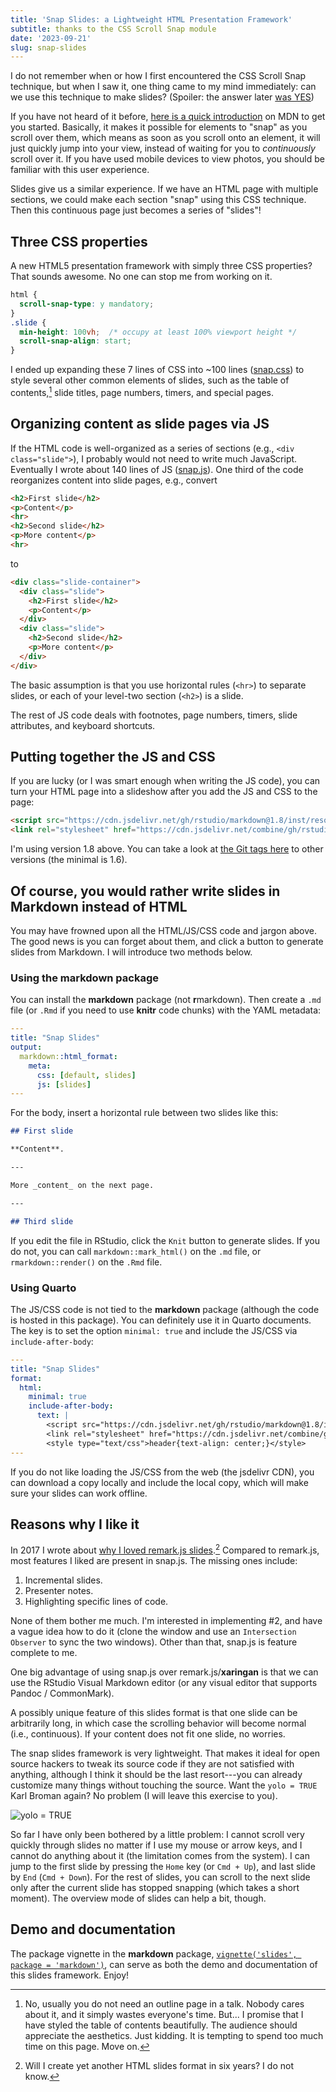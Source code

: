 ```yaml
---
title: 'Snap Slides: a Lightweight HTML Presentation Framework'
subtitle: thanks to the CSS Scroll Snap module
date: '2023-09-21'
slug: snap-slides
---
```


I do not remember when or how I first encountered the CSS Scroll Snap technique,
but when I saw it, one thing came to my mind immediately: can we use this
technique to make slides? (Spoiler: the answer later [was
YES](https://cran.r-project.org/web/packages/markdown/vignettes/slides.html))

If you have not heard of it before, [here is a quick
introduction](https://developer.mozilla.org/en-US/docs/Web/CSS/CSS_Scroll_Snap/Basic_concepts)
on MDN to get you started. Basically, it makes it possible for elements to
"snap" as you scroll over them, which means as soon as you scroll onto an
element, it will just quickly jump into your view, instead of waiting for you to
*continuously* scroll over it. If you have used mobile devices to view photos,
you should be familiar with this user experience.

Slides give us a similar experience. If we have an HTML page with multiple
sections, we could make each section "snap" using this CSS technique. Then this
continuous page just becomes a series of "slides"!

## Three CSS properties

A new HTML5 presentation framework with simply three CSS properties? That sounds
awesome. No one can stop me from working on it.

``` css
html {
  scroll-snap-type: y mandatory;
}
.slide {
  min-height: 100vh;  /* occupy at least 100% viewport height */
  scroll-snap-align: start;
}
```

I ended up expanding these 7 lines of CSS into ~100 lines
([snap.css](https://github.com/rstudio/markdown/blob/master/inst/resources/snap.css))
to style several other common elements of slides, such as the table of
contents,[^1] slide titles, page numbers, timers, and special pages.

[^1]: No, usually you do not need an outline page in a talk. Nobody cares about
    it, and it simply wastes everyone's time. But... I promise that I have
    styled the table of contents beautifully. The audience should appreciate the
    aesthetics. Just kidding. It is tempting to spend too much time on this
    page. Move on.

## Organizing content as slide pages via JS

If the HTML code is well-organized as a series of sections (e.g.,
`<div class="slide">`), I probably would not need to write much JavaScript.
Eventually I wrote about 140 lines of JS
([snap.js](https://github.com/rstudio/markdown/blob/master/inst/resources/snap.js)).
One third of the code reorganizes content into slide pages, e.g., convert

``` html
<h2>First slide</h2>
<p>Content</p>
<hr>
<h2>Second slide</h2>
<p>More content</p>
<hr>
```

to

``` html
<div class="slide-container">
  <div class="slide">
    <h2>First slide</h2>
    <p>Content</p>
  </div>
  <div class="slide">
    <h2>Second slide</h2>
    <p>More content</p>
  </div>
</div>
```

The basic assumption is that you use horizontal rules (`<hr>`) to separate
slides, or each of your level-two section (`<h2>`) is a slide.

The rest of JS code deals with footnotes, page numbers, timers, slide
attributes, and keyboard shortcuts.

## Putting together the JS and CSS

If you are lucky (or I was smart enough when writing the JS code), you can turn
your HTML page into a slideshow after you add the JS and CSS to the page:

``` html
<script src="https://cdn.jsdelivr.net/gh/rstudio/markdown@1.8/inst/resources/snap.min.js" defer></script>
<link rel="stylesheet" href="https://cdn.jsdelivr.net/combine/gh/rstudio/markdown@1.8/inst/resources/default.min.css,gh/rstudio/markdown@1.8/inst/resources/snap.min.css">
```

I'm using version 1.8 above. You can take a look at [the Git tags
here](https://github.com/rstudio/markdown/tags) to other versions (the minimal
is 1.6).

## Of course, you would rather write slides in Markdown instead of HTML

You may have frowned upon all the HTML/JS/CSS code and jargon above. The good
news is you can forget about them, and click a button to generate slides from
Markdown. I will introduce two methods below.

### Using the **markdown** package

You can install the **markdown** package (not **r**markdown). Then create a
`.md` file (or `.Rmd` if you need to use **knitr** code chunks) with the YAML
metadata:

``` yaml
---
title: "Snap Slides"
output:
  markdown::html_format:
    meta:
      css: [default, slides]
      js: [slides]
---
```

For the body, insert a horizontal rule between two slides like this:

``` md
## First slide

**Content**.

---

More _content_ on the next page.

---

## Third slide
```

If you edit the file in RStudio, click the `Knit` button to generate slides. If
you do not, you can call `markdown::mark_html()` on the `.md` file, or
`rmarkdown::render()` on the `.Rmd` file.

### Using Quarto

The JS/CSS code is not tied to the **markdown** package (although the code is
hosted in this package). You can definitely use it in Quarto documents. The key
is to set the option `minimal: true` and include the JS/CSS via
`include-after-body`:

``` yaml
---
title: "Snap Slides"
format:
  html:
    minimal: true
    include-after-body:
      text: |
        <script src="https://cdn.jsdelivr.net/gh/rstudio/markdown@1.8/inst/resources/snap.min.js" defer></script>
        <link rel="stylesheet" href="https://cdn.jsdelivr.net/combine/gh/rstudio/markdown@1.8/inst/resources/default.min.css,gh/rstudio/markdown@1.8/inst/resources/snap.min.css>
        <style type="text/css">header{text-align: center;}</style>
---
```

If you do not like loading the JS/CSS from the web (the jsdelivr CDN), you can
download a copy locally and include the local copy, which will make sure your
slides can work offline.

## Reasons why I like it

In 2017 I wrote about [why I loved remark.js
slides](/en/2017/08/why-xaringan-remark-js/).[^2] Compared to remark.js, most
features I liked are present in snap.js. The missing ones include:

[^2]: Will I create yet another HTML slides format in six years? I do not know.

1.  Incremental slides.
2.  Presenter notes.
3.  Highlighting specific lines of code.

None of them bother me much. I'm interested in implementing #2, and have a vague
idea how to do it (clone the window and use an `Intersection Observer` to sync
the two windows). Other than that, snap.js is feature complete to me.

One big advantage of using snap.js over remark.js/**xaringan** is that we can
use the RStudio Visual Markdown editor (or any visual editor that supports
Pandoc / CommonMark).

A possibly unique feature of this slides format is that one slide can be
arbitrarily long, in which case the scrolling behavior will become normal (i.e.,
continuous). If your content does not fit one slide, no worries.

The snap slides framework is very lightweight. That makes it ideal for open
source hackers to tweak its source code if they are not satisfied with anything,
although I think it should be the last resort---you can already customize many
things without touching the source. Want the `yolo = TRUE` Karl Broman again? No
problem (I will leave this exercise to you).

![yolo = TRUE](https://github.com/yihui/xaringan/releases/download/v0.0.2/karl-moustache.jpg)

So far I have only been bothered by a little problem: I cannot scroll very
quickly through slides no matter if I use my mouse or arrow keys, and I cannot
do anything about it (the limitation comes from the system). I can jump to the
first slide by pressing the `Home` key (or `Cmd + Up`), and last slide by `End`
(`Cmd + Down`). For the rest of slides, you can scroll to the next slide only
after the current slide has stopped snapping (which takes a short moment). The
overview mode of slides can help a bit, though.

## Demo and documentation

The package vignette in the **markdown** package,
[`vignette('slides', package = 'markdown')`](https://cran.r-project.org/web/packages/markdown/vignettes/slides.html),
can serve as both the demo and documentation of this slides framework. Enjoy!
